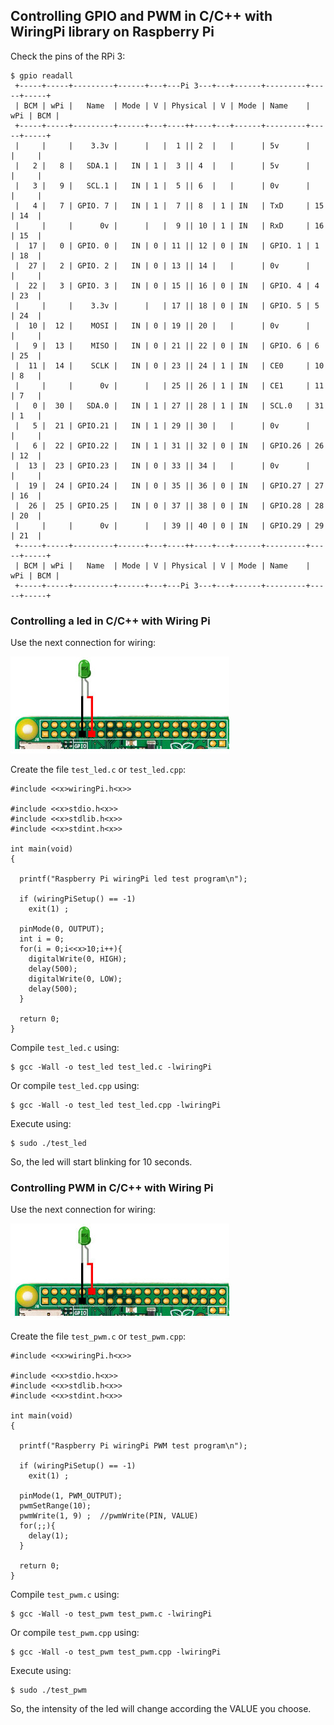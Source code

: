 
## Controlling GPIO and PWM in C/C++ with WiringPi library on Raspberry Pi ##

Check the pins of the RPi 3:

```
$ gpio readall
 +-----+-----+---------+------+---+---Pi 3---+---+------+---------+-----+-----+
 | BCM | wPi |   Name  | Mode | V | Physical | V | Mode | Name    | wPi | BCM |
 +-----+-----+---------+------+---+----++----+---+------+---------+-----+-----+
 |     |     |    3.3v |      |   |  1 || 2  |   |      | 5v      |     |     |
 |   2 |   8 |   SDA.1 |   IN | 1 |  3 || 4  |   |      | 5v      |     |     |
 |   3 |   9 |   SCL.1 |   IN | 1 |  5 || 6  |   |      | 0v      |     |     |
 |   4 |   7 | GPIO. 7 |   IN | 1 |  7 || 8  | 1 | IN   | TxD     | 15  | 14  |
 |     |     |      0v |      |   |  9 || 10 | 1 | IN   | RxD     | 16  | 15  |
 |  17 |   0 | GPIO. 0 |   IN | 0 | 11 || 12 | 0 | IN   | GPIO. 1 | 1   | 18  |
 |  27 |   2 | GPIO. 2 |   IN | 0 | 13 || 14 |   |      | 0v      |     |     |
 |  22 |   3 | GPIO. 3 |   IN | 0 | 15 || 16 | 0 | IN   | GPIO. 4 | 4   | 23  |
 |     |     |    3.3v |      |   | 17 || 18 | 0 | IN   | GPIO. 5 | 5   | 24  |
 |  10 |  12 |    MOSI |   IN | 0 | 19 || 20 |   |      | 0v      |     |     |
 |   9 |  13 |    MISO |   IN | 0 | 21 || 22 | 0 | IN   | GPIO. 6 | 6   | 25  |
 |  11 |  14 |    SCLK |   IN | 0 | 23 || 24 | 1 | IN   | CE0     | 10  | 8   |
 |     |     |      0v |      |   | 25 || 26 | 1 | IN   | CE1     | 11  | 7   |
 |   0 |  30 |   SDA.0 |   IN | 1 | 27 || 28 | 1 | IN   | SCL.0   | 31  | 1   |
 |   5 |  21 | GPIO.21 |   IN | 1 | 29 || 30 |   |      | 0v      |     |     |
 |   6 |  22 | GPIO.22 |   IN | 1 | 31 || 32 | 0 | IN   | GPIO.26 | 26  | 12  |
 |  13 |  23 | GPIO.23 |   IN | 0 | 33 || 34 |   |      | 0v      |     |     |
 |  19 |  24 | GPIO.24 |   IN | 0 | 35 || 36 | 0 | IN   | GPIO.27 | 27  | 16  |
 |  26 |  25 | GPIO.25 |   IN | 0 | 37 || 38 | 0 | IN   | GPIO.28 | 28  | 20  |
 |     |     |      0v |      |   | 39 || 40 | 0 | IN   | GPIO.29 | 29  | 21  |
 +-----+-----+---------+------+---+----++----+---+------+---------+-----+-----+
 | BCM | wPi |   Name  | Mode | V | Physical | V | Mode | Name    | wPi | BCM |
 +-----+-----+---------+------+---+---Pi 3---+---+------+---------+-----+-----+
```

### Controlling a led in C/C++ with Wiring Pi ###

Use the next connection for wiring:

![image](/posts/raspberry/controlling_gpio_and_pwm_in_c_cpp_with_wiringpi_library_on_raspberry_pi/rpi3_led.jpg)

Create the file ```test_led.c``` or ```test_led.cpp```:

```
#include <<x>wiringPi.h<x>>
     
#include <<x>stdio.h<x>>
#include <<x>stdlib.h<x>>
#include <<x>stdint.h<x>>
     
int main(void)
{
      
  printf("Raspberry Pi wiringPi led test program\n");
     
  if (wiringPiSetup() == -1)
    exit(1) ;
     
  pinMode(0, OUTPUT);
  int i = 0;
  for(i = 0;i<<x>10;i++){
    digitalWrite(0, HIGH);
    delay(500);
    digitalWrite(0, LOW);
    delay(500);
  }
     
  return 0;
}
```

Compile ```test_led.c``` using:

```
$ gcc -Wall -o test_led test_led.c -lwiringPi
```

Or compile ```test_led.cpp``` using:

```
$ gcc -Wall -o test_led test_led.cpp -lwiringPi
```

Execute using:

```
$ sudo ./test_led
```

So, the led will start blinking for 10 seconds.

### Controlling PWM in C/C++ with Wiring Pi ###

Use the next connection for wiring:

![image](/posts/raspberry/controlling_gpio_and_pwm_in_c_cpp_with_wiringpi_library_on_raspberry_pi/rpi3_pwm.jpg)

Create the file ```test_pwm.c``` or ```test_pwm.cpp```:

```
#include <<x>wiringPi.h<x>>
     
#include <<x>stdio.h<x>>
#include <<x>stdlib.h<x>>
#include <<x>stdint.h<x>>
     
int main(void)
{
     
  printf("Raspberry Pi wiringPi PWM test program\n");
     
  if (wiringPiSetup() == -1)
    exit(1) ;
     
  pinMode(1, PWM_OUTPUT);
  pwmSetRange(10);
  pwmWrite(1, 9) ;  //pwmWrite(PIN, VALUE)
  for(;;){
    delay(1);
  }
     
  return 0;
}
```

Compile ```test_pwm.c``` using:

```
$ gcc -Wall -o test_pwm test_pwm.c -lwiringPi
```

Or compile ```test_pwm.cpp``` using:

```
$ gcc -Wall -o test_pwm test_pwm.cpp -lwiringPi
```

Execute using:

```
$ sudo ./test_pwm
```

So, the intensity of the led will change according the VALUE you choose.


